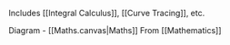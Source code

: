 Includes [[Integral Calculus]], [[Curve Tracing]], etc.

Diagram - [[Maths.canvas|Maths]]
From [[Mathematics]]